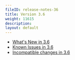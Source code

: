 ```yaml
---
fileID: release-notes-36
title: Version 3.6
weight: 11615
description: 
layout: default
---
```

- [What's New in 3.6](release-notes-new-features36)
- [Known Issues in 3.6](release-notes-known-issues36)
- [Incompatible changes in 3.6](release-notes-upgrading-changes36)
